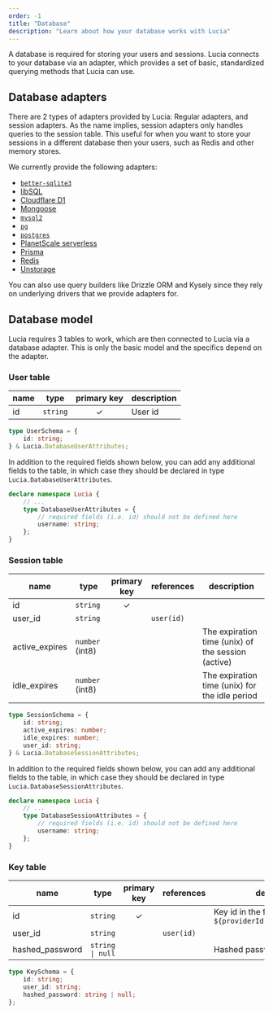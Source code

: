 ```yaml
---
order: -1
title: "Database"
description: "Learn about how your database works with Lucia"
---
```


A database is required for storing your users and sessions. Lucia connects to your database via an adapter, which provides a set of basic, standardized querying methods that Lucia can use.

## Database adapters

There are 2 types of adapters provided by Lucia: Regular adapters, and session adapters. As the name implies, session adapters only handles queries to the session table. This useful for when you want to store your sessions in a different database then your users, such as Redis and other memory stores.

We currently provide the following adapters:

- [`better-sqlite3`](/database-adapters/better-sqlite3)
- [libSQL](/database-adapters/libSQL)
- [Cloudflare D1](/database-adapters/cloudflare-d1)
- [Mongoose](/database-adapters/mongoose)
- [`mysql2`](/database-adapters/mysql2)
- [`pg`](/database-adapters/pg)
- [`postgres`](/database-adapters/postgres)
- [PlanetScale serverless](/database-adapters/planetscale-serverless)
- [Prisma](/database-adapters/prisma)
- [Redis](/database-adapters/redis)
- [Unstorage](/database-adapters/unstorage)

You can also use query builders like Drizzle ORM and Kysely since they rely on underlying drivers that we provide adapters for.

## Database model

Lucia requires 3 tables to work, which are then connected to Lucia via a database adapter. This is only the basic model and the specifics depend on the adapter.

### User table

| name | type     | primary key | description |
| ---- | -------- | :---------: | ----------- |
| id   | `string` |      ✓      | User id     |

```ts
type UserSchema = {
	id: string;
} & Lucia.DatabaseUserAttributes;
```

In addition to the required fields shown below, you can add any additional fields to the table, in which case they should be declared in type `Lucia.DatabaseUserAttributes`.

```ts
declare namespace Lucia {
	// ...
	type DatabaseUserAttributes = {
		// required fields (i.e. id) should not be defined here
		username: string;
	};
}
```

### Session table

| name           | type            | primary key | references | description                                        |
| -------------- | --------------- | :---------: | ---------- | -------------------------------------------------- |
| id             | `string`        |      ✓      |            |                                                    |
| user_id        | `string`        |             | `user(id)` |                                                    |
| active_expires | `number` (int8) |             |            | The expiration time (unix) of the session (active) |
| idle_expires   | `number` (int8) |             |            | The expiration time (unix) for the idle period     |

```ts
type SessionSchema = {
	id: string;
	active_expires: number;
	idle_expires: number;
	user_id: string;
} & Lucia.DatabaseSessionAttributes;
```

In addition to the required fields shown below, you can add any additional fields to the table, in which case they should be declared in type `Lucia.DatabaseSessionAttributes`.

```ts
declare namespace Lucia {
	// ...
	type DatabaseSessionAttributes = {
		// required fields (i.e. id) should not be defined here
		username: string;
	};
}
```

### Key table

| name            | type             | primary key | references | description                                              |
| --------------- | ---------------- | :---------: | ---------- | -------------------------------------------------------- |
| id              | `string`         |      ✓      |            | Key id in the form of: `${providerId}:${providerUserId}` |
| user_id         | `string`         |             | `user(id)` |                                                          |
| hashed_password | `string \| null` |             |            | Hashed password of the key                               |

```ts
type KeySchema = {
	id: string;
	user_id: string;
	hashed_password: string | null;
};
```
